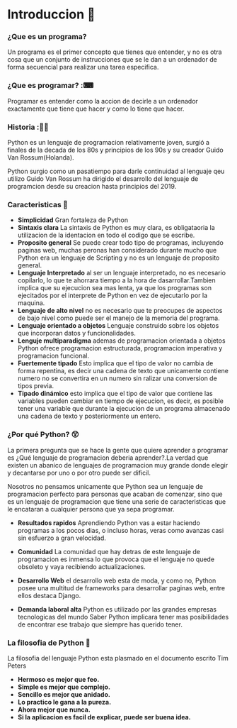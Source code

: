 # Introduccion 🐍 

### ¿Que es un programa?
Un programa es el primer concepto que tienes que entender, y no es otra cosa que un conjunto de instrucciones que se le dan a un ordenador de forma secuencial para realizar una tarea especifica.

### ¿Que es programar? :⌨ 
Programar es entender como la accion de decirle a un ordenador exactamente que tiene que hacer y como lo tiene que hacer.

### Historia :🤷‍♀️ 
Python es un lenguaje de programacion relativamente joven, surgió a finales de la decada de los 80s y principios de los 90s y su creador Guido Van Rossum(Holanda).

Python surgio como un pasatiempo para darle continuidad al lenguaje qeu utilizo Guido Van Rossum ha dirigido el desarrollo del lenguaje de programcion desde su creacion hasta principios del 2019.


### Caracteristicas 🧮 
- **Simplicidad**
Gran fortaleza de Python
- **Sintaxis clara**
La sintaxis de Python es muy clara, es obligataoria  la utilizacion de la identacion en todo el codigo que se escribe.
- **Proposito general**
Se puede crear todo tipo de programas, incluyendo paginas web, muchas peronas han considerado durante mucho que Python era un lenguaje de Scripting y no es un lenguaje de proposito general.
- **Lenguaje Interpretado**
al ser un lenguaje interpretado, no es necesario copilarlo, lo que te ahorrara tiempo a la hora de dasarrollar.Tambien implica que su ejecucion sea mas lenta, ya que los programas son ejecitados por el interprete de Python en vez de ejecutarlo por la maquina.
- **Lenguaje de alto nivel**
no es necesario que te preocupes de aspectos de bajo nivel como puede ser el manejo de la memoria del programa.
- **Lenguaje orientado a objetos**
Lenguaje construido sobre los objetos que incorporan datos y funcionalidades.
- **Lenguje multiparadigma**
ademas de programacion orientada a objetos Python ofrece programacion estructurada, programacion imperativa y programacion funcional.
- **Fuertemente tipado**
Esto implica que el tipo de valor no cambia de forma repentina, es decir una cadena de texto que unicamente contiene numero no se convertira en un numero sin ralizar una conversion de tipos previa.
- **Tipado dinámico**
esto implica que el tipo de valor que contiene las variables pueden cambiar en tiempo de ejecucion, es decir, es posible tener una variable que durante la ejecucion de un programa almacenado una cadena de texto y posteriormente un entero.

### ¿Por qué Python? 😲 
La primera pregunta que se hace la gente que quiere aprender a programar es ¿Qué lenguaje de programacion deberia aprender?.La verdad que existen un abanico de lenguajes de programacion muy grande donde elegir y decantarse por uno o por otro puede ser dificil.

Nosotros no pensamos unicamente que Python sea un lenguaje de programacion perfecto para personas que acaban de comenzar, sino que es un lenguaje de programacion que tiene una serie de caracteristicas que le encataran a cualquier persona que ya sepa programar.

- **Resultados rapidos**
Aprendiendo Python vas a estar haciendo programas a los pocos dias, o incluso horas, veras como avanzas casi sin esfuerzo a gran velocidad.

- **Comunidad**
La comunidad que hay detras de este lenguaje de programacion es inmensa lo que provoca que el lenguaje no quede obsoleto y vaya recibiendo actualizaciones.

- **Desarrollo Web**
el desarrollo web esta de moda, y como no, Python posee una multitud de frameworks para desarrollar paginas web, entre ellos destaca Django.

- **Demanda laboral alta**
Python es utilizado por las grandes empresas tecnologicas del mundo Saber Python implicara tener mas posibilidades de encontrar ese trabajo que siempre has querido tener.

### La filosofia de Python 💢 
La filosofia del lenguaje Python esta plasmado en el documento escrito Tim Peters
- **Hermoso es mejor que feo.**
- **Simple es mejor que complejo.**
- **Sencillo es mejor que anidado.**
- **Lo practico le gana a la pureza.**
- **Ahora mejor que nunca.**
- **Si la aplicacion es facil de explicar, puede ser buena idea.**